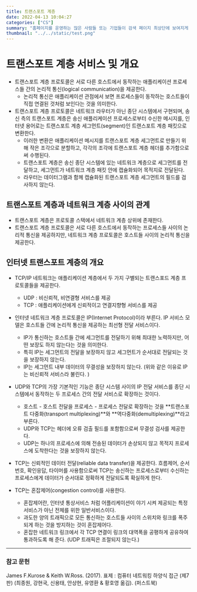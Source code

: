 ```yaml
---
title: 트랜스포트 계층
date: 2022-04-13 10:04:27
categories: ["CS"]
summary: "홈페이지를 운영하는 많은 사람들 또는 기업들이 검색 페이지 최상단에 보여지게 하기 위해 어떤 최적화 작업을 하는지 알아보자."
thumbnail: "../../static/test.png"
---
```


# 트랜스포트 계층 서비스 및 개요

- 트랜스포트 계층 프로토콜은 서로 다른 호스트에서 동작하는 애플리케이션 프로세스들 간의 논리적 통신(logical communication)을 제공한다.
  - 논리적 통신은 애플리케이션 관점에서 보면 프로세스들이 동작하는 호스트들이 직접 연결된 것처럼 보인다는 것을 의미한다.
- 트랜스포트 계층 프로토콜은 네트워크 라우터가 아닌 종단 시스템에서 구현되며, 송신 측의 트랜스포트 계층은 송신 애플리케이션 프로세스로부터 수신한 메시지를, 인터넷 용어로는 트랜스포트 계층 세그먼트(segment)인 트랜스포트 계층 패킷으로 변환한다.
  - 이러한 변환은 애플리케이션 메시지를 트랜스포트 계층 세그먼트로 만들기 위해 작은 조각으로 분할하고, 각각의 조각에 트랜스포트 계층 헤더를 추가함으로써 수행된다.
  - 트랜스포트 계층은 송신 종단 시스템에 있는 네트워크 계층으로 세그먼트를 전달하고, 세그먼트가 네트워크 계층 패킷 안에 캡슐화되어 목적지로 전달된다.
  - 라우터는 데이터그램과 함께 캡슐화된 트랜스포트 계층 세그먼트의 필드를 검사하지 않는다.

## 트랜스포트 계층과 네트워크 계층 사이의 관계

- 트랜스포트 계층은 프로토콜 스택에서 네트워크 계층 상위에 존재한다.
- 트랜스포트 계층 프로토콜은 서로 다른 호스트에서 동작하는 프로세스들 사이의 논리적 통신을 제공하지만, 네트워크 계층 프로토콜은 호스트들 사이의 논리적 통신을 제공한다.

## 인터넷 트랜스포트 계층의 개요

- TCP/IP 네트워크는 애플리케이션 계층에서 두 가지 구별되는 트랜스포드 계층 프로토콜들을 제공한다.
  - UDP : 비신뢰적, 비연결형 서비스를 제공
  - TCP : 애플리케이션에게 신뢰적이고 연결지향형 서비스를 제공
- 인터넷 네트워크 계층 프로토콜은 IP(Internet Protocol)이라 부른다. IP 서비스 모델은 호스트들 간에 논리적 통신을 제공하는 최선형 전달 서비스이다.

  - IP가 통신하는 호스트들 간에 세그먼트를 전달하기 위해 최대한 노력하지만, 어떤 보장도 하지 않는다는 것을 의미한다.
  - 특히 IP는 세그먼트의 전달을 보장하지 않고 세그먼트가 순서대로 전달되는 것을 보장하지 않는다.
  - IP는 세그먼트 내부 데이터의 무결성을 보장하지 않는다. (위와 같은 이유로 IP는 비신뢰적 서비스라 불린다. )

- UDP와 TCP의 가장 기본적인 기능은 종단 시스템 사이의 IP 전달 서비스를 종단 시스템에서 동작하는 두 프로세스 간의 전달 서비스로 확장하는 것이다.
  - 호스트 - 호스트 전달을 프로세스 - 프로세스 전달로 확장하는 것을 **트랜스포트 다중화(transport multiplexing)**와 **역다중화(demultiplexing)**라고 부른다.
  - UDP와 TCP는 헤더에 오류 검출 필드를 포함함으로써 무결성 검사를 제공한다.
  - UDP는 하나의 프로세스에 의해 전송된 데이터가 손상되지 않고 목적지 프로세스에 도착한다는 것을 보장하지 않는다.
- TCP는 신뢰적인 데이터 전달(reliable data transfer)을 제공한다. 흐름제어, 순서번호, 확인응답, 타이머를 사용함으로써 TCP는 송신하는 프로세스로부터 수신하는 프로세스에게 데이터가 순서대로 정확하게 전달되도록 확실하게 한다.
- TCP는 혼잡제어(congestion control)를 사용한다.
  - 혼잡제어란, 인터넷 통상서비스 처럼 어플리케이션이 야기 시켜 제공되는 특정 서비스가 아닌 전체를 위한 일반서비스이다.
  - 과도한 양의 트래픽으로 모든 통신하는 호스트들 사이의 스위치와 링크를 폭주되게 하는 것을 방지하는 것이 혼잡제어다.
  - 혼잡한 네트워크 링크에서 각 TCP 연결이 링크의 대역폭을 공평하게 공유하여 통과하도록 해 준다. (UDP 트래픽은 조절되지 않는다.)

---

### 참고 문헌

James F.Kurose & Keith W.Ross. (2017). 표제 : 컴퓨터 네트워킹 하양식 접근 (제7판) (최종원, 강현국, 신용태, 안상현, 유영환 & 황호영 옮김). (퍼스트북)
